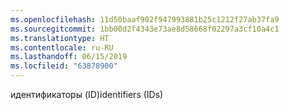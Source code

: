 ```yaml
---
ms.openlocfilehash: 11d50baaf902f947993881b25c1212f27ab37fa9
ms.sourcegitcommit: 1bb00d2f4343e73ae8d58668f02297a3cf10a4c1
ms.translationtype: HT
ms.contentlocale: ru-RU
ms.lasthandoff: 06/15/2019
ms.locfileid: "63878900"
---
```

<span data-ttu-id="b05c2-101">идентификаторы (ID)</span><span class="sxs-lookup"><span data-stu-id="b05c2-101">identifiers (IDs)</span></span>